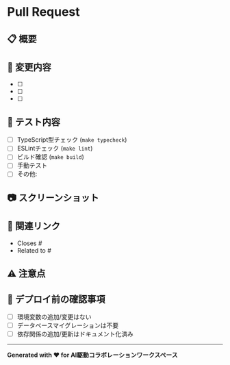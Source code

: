 # Pull Request

## 📋 概要
<!-- このPRで何を実装/修正したかを簡潔に説明 -->

## 🔧 変更内容
<!-- 具体的な変更点をリストアップ -->
- [ ] 
- [ ] 
- [ ] 

## 🧪 テスト内容
<!-- 実施したテストや確認事項 -->
- [ ] TypeScript型チェック (`make typecheck`)
- [ ] ESLintチェック (`make lint`)  
- [ ] ビルド確認 (`make build`)
- [ ] 手動テスト
- [ ] その他: 

## 📷 スクリーンショット
<!-- 必要に応じてスクリーンショットを追加 -->

## 🔗 関連リンク
<!-- 関連するIssue、ドキュメント、参考リンクなど -->
- Closes #
- Related to #

## ⚠️ 注意点
<!-- レビュー時に特に注意してもらいたい点 -->

## 🚀 デプロイ前の確認事項
- [ ] 環境変数の追加/変更はない
- [ ] データベースマイグレーションは不要
- [ ] 依存関係の追加/更新はドキュメント化済み

---
**Generated with ❤️ for AI駆動コラボレーションワークスペース**